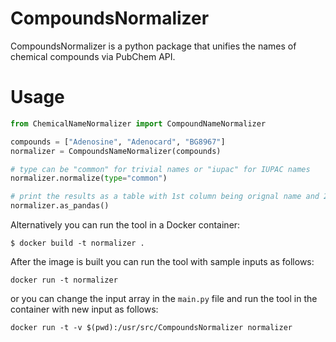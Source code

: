 # CompoundsNormalizer
CompoundsNormalizer is a python package that unifies the names of chemical compounds via PubChem API.
# Usage

```python
from ChemicalNameNormalizer import CompoundNameNormalizer

compounds = ["Adenosine", "Adenocard", "BG8967"]
normalizer = CompoundsNameNormalizer(compounds)

# type can be "common" for trivial names or "iupac" for IUPAC names
normalizer.normalize(type="common")

# print the results as a table with 1st column being orignal name and 2nd column being normalized name
normalizer.as_pandas()
```
Alternatively you can run the tool in a Docker container:
```
$ docker build -t normalizer .
```
After the image is built you can run the tool with sample inputs as follows:
```
docker run -t normalizer
```
or you can change the input array in the `main.py` file and run the tool in the container with new input as follows:
```
docker run -t -v $(pwd):/usr/src/CompoundsNormalizer normalizer
